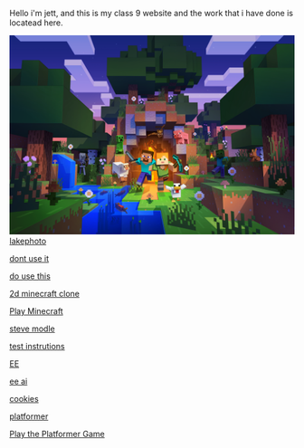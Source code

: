Hello i'm jett, and this is my class 9 website and the work that i have done is locatead here.

![mine](https://raw.githubusercontent.com/jetty373/jetty373.github.io/main/wallpaper_minecraft_pc_bundle_2058x1440.png)
[lakephoto](https://jetty373.github.io/lake.html)

[dont use it](https://www.youtube.com/watch?v=dQw4w9WgXcQ)

[do use this](https://media.tenor.com/yheo1GGu3FwAAAAM/rick-roll-rick-ashley.gif)

[2d minecraft clone](https://benjaminaster.com/2d-css-minecraft)

<a>[Play Minecraft](https://sharevault.cloud/EOC2SU)</a>

[steve modle](https://jetty373.github.io/steve.html)

[test instrutions](https://jetty373.github.io/minecraft.html)

[EE](https://jetty373.github.io/extreme_edge_rock_climbing_with_images.html)

[ee ai](https://jetty373.github.io/eeai.html)

[cookies](https://jetty373.github.io/counter.html)

[platformer](https://jetty373.github.io/Platformer)

<a href="game/index.html">Play the Platformer Game</a>

